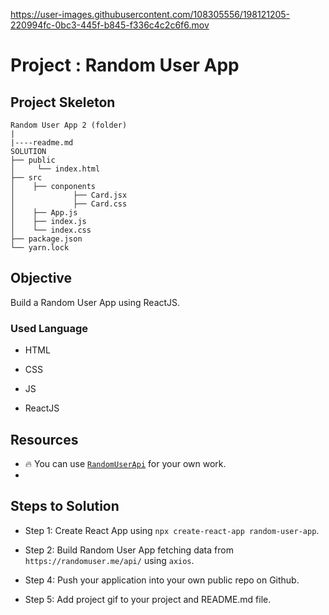 

https://user-images.githubusercontent.com/108305556/198121205-220994fc-0bc3-445f-b845-f336c4c2c6f6.mov



# Project : Random User App 

## Project Skeleton

```
Random User App 2 (folder)
|
|----readme.md       
SOLUTION
├── public
│     └── index.html
├── src
│    ├── conponents
│             ├── Card.jsx
│             ├── Card.css
│    ├── App.js
│    ├── index.js
│    └── index.css
├── package.json
└── yarn.lock
```


## Objective

Build a Random User App using ReactJS.

### Used Language

- HTML

- CSS

- JS

- ReactJS

## Resources

- 🔥 You can use [`RandomUserApi`](https://randomuser.me/api/) for your own work.
- 

## Steps to Solution

- Step 1: Create React App using `npx create-react-app random-user-app`.

- Step 2: Build Random User App fetching data from `https://randomuser.me/api/` using `axios`.

- Step 4: Push your application into your own public repo on Github.

- Step 5: Add project gif to your project and README.md file.

